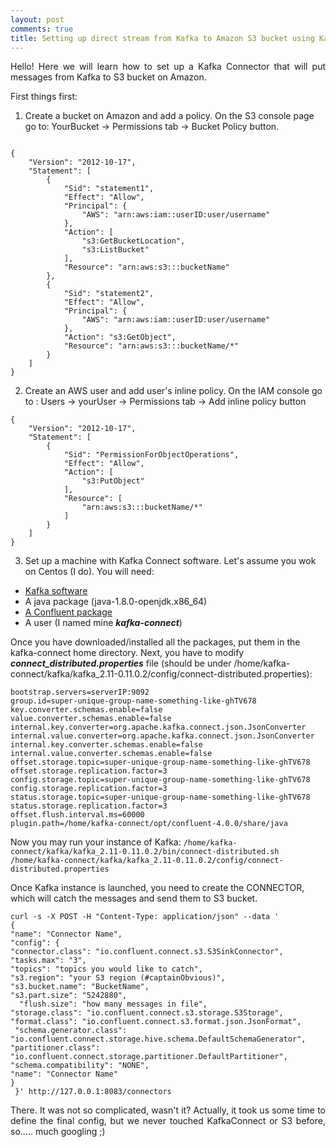 ```yaml
---
layout: post
comments: true
title: Setting up direct stream from Kafka to Amazon S3 bucket using Kafka Connect.
---
```



<p align="justify">
Hello! Here we will learn how to set up a Kafka Connector that will put messages from Kafka to S3 bucket on Amazon.
</p>

First things first:

1. Create a bucket on Amazon and add a policy.
On the S3 console page go to: YourBucket -> Permissions tab -> Bucket Policy button.

```

{
    "Version": "2012-10-17",
    "Statement": [
        {
            "Sid": "statement1",
            "Effect": "Allow",
            "Principal": {
                "AWS": "arn:aws:iam::userID:user/username"
            },
            "Action": [
                "s3:GetBucketLocation",
                "s3:ListBucket"
            ],
            "Resource": "arn:aws:s3:::bucketName"
        },
        {
            "Sid": "statement2",
            "Effect": "Allow",
            "Principal": {
                "AWS": "arn:aws:iam::userID:user/username"
            },
            "Action": "s3:GetObject",
            "Resource": "arn:aws:s3:::bucketName/*"
        }
    ]
}
```

2. Create an AWS user and add user's inline policy.
On the IAM console go to : Users -> yourUser ->  Permissions tab -> Add inline policy button

```
{
    "Version": "2012-10-17",
    "Statement": [
        {
            "Sid": "PermissionForObjectOperations",
            "Effect": "Allow",
            "Action": [
                "s3:PutObject"
            ],
            "Resource": [
                "arn:aws:s3:::bucketName/*"
            ]
        }
    ]
}
```
3. Set up a machine with Kafka Connect software. Let's assume you wok on Centos (I do). You will need:
* <a href="http://ftp.man.poznan.pl/apache/kafka/0.11.0.2/kafka_2.11-0.11.0.2.tgz">Kafka software</a> 
* A java package (java-1.8.0-openjdk.x86_64)
* <a href="https://www.confluent.io/download/">A Confluent package</a>
* A user (I named mine ***kafka-connect***)

Once you have downloaded/installed all the packages, put them in the kafka-connect home directory. Next, you have to modify 
***connect_distributed.properties*** file (should be under /home/kafka-connect/kafka/kafka_2.11-0.11.0.2/config/connect-distributed.properties):

```
bootstrap.servers=serverIP:9092
group.id=super-unique-group-name-something-like-ghTV678
key.converter.schemas.enable=false
value.converter.schemas.enable=false
internal.key.converter=org.apache.kafka.connect.json.JsonConverter
internal.value.converter=org.apache.kafka.connect.json.JsonConverter
internal.key.converter.schemas.enable=false
internal.value.converter.schemas.enable=false
offset.storage.topic=super-unique-group-name-something-like-ghTV678
offset.storage.replication.factor=3
config.storage.topic=super-unique-group-name-something-like-ghTV678
config.storage.replication.factor=3
status.storage.topic=super-unique-group-name-something-like-ghTV678
status.storage.replication.factor=3
offset.flush.interval.ms=60000
plugin.path=/home/kafka-connect/opt/confluent-4.0.0/share/java
```

Now you may run your instance of Kafka:
`/home/kafka-connect/kafka/kafka_2.11-0.11.0.2/bin/connect-distributed.sh /home/kafka-connect/kafka/kafka_2.11-0.11.0.2/config/connect-distributed.properties`

Once Kafka instance is launched, you need to create the CONNECTOR, which will catch the messages and send them to S3 bucket.

```
curl -s -X POST -H "Content-Type: application/json" --data '
{
"name": "Connector Name",
"config": {
"connector.class": "io.confluent.connect.s3.S3SinkConnector",
"tasks.max": "3",
"topics": "topics you would like to catch",
"s3.region": "your S3 region (#captainObvious)",
"s3.bucket.name": "BucketName",
"s3.part.size": "5242880",
  "flush.size": "how many messages in file",
"storage.class": "io.confluent.connect.s3.storage.S3Storage",
"format.class": "io.confluent.connect.s3.format.json.JsonFormat",
 "schema.generator.class": "io.confluent.connect.storage.hive.schema.DefaultSchemaGenerator",
"partitioner.class": "io.confluent.connect.storage.partitioner.DefaultPartitioner",
"schema.compatibility": "NONE",
"name": "Connector Name"
}
 }' http://127.0.0.1:8083/connectors
 ```
<p align="justify">
There. It was not so complicated, wasn't it? Actually, it took us some time to define the final config, but we never touched KafkaConnect or S3 before, so..... much googling ;)</p>
